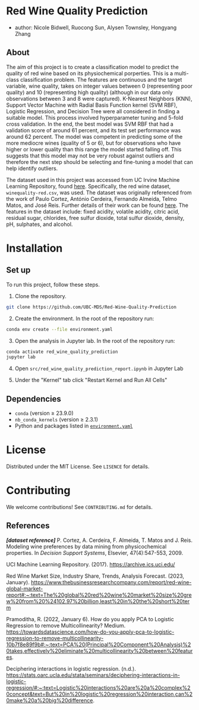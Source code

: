 # Red Wine Quality Prediction

  - author: Nicole Bidwell, Ruocong Sun, Alysen Townsley, Hongyang Zhang

## About 

The aim of this project is to create a classification model to predict the quality of red wine based on its physiochemical porperties. This is a multi-class classification problem. The features are continuous and the target variable, wine quality, takes on integer values between 0 (representing poor quality) and 10 (representing high quality) (although in our data only observations between 3 and 8 were captured). K-Nearest Neighbors (KNN), Support Vector Machine with Radial Basis Function kernel (SVM RBF), Logistic Regression, and Decision Tree were all considered in finding a suitable model. This process involved hyperparameter tuning and 5-fold cross validation. In the end, the best model was SVM RBF that had a validation score of around 61 percent, and its test set performance was around 62 percent. The model was competent in predicting some of the more mediocre wines (quality of 5 or 6), but for observations who have higher or lower quality than this range the model started falling off. This suggests that this model may not be very robust against outliers and therefore the next step should be selecting and fine-tuning a model that can help identify outliers.

The dataset used in this project was accessed from UC Irvine Machine Learning Repository, found [here](https://archive.ics.uci.edu/dataset/186/wine+quality). Specifically, the red wine dataset, `winequality-red.csv`, was used. The dataset was originally referenced from the work of Paulo Cortez, António Cerdeira, Fernando Almeida, Telmo Matos, and José Reis. Further details of their work can be found [here](http://www3.dsi.uminho.pt/pcortez/wine/). The features in the dataset include: fixed acidity, volatile acidity, citric acid, residual sugar, chlorides, free sulfur dioxide, total sulfur dioxide, density, pH, sulphates, and alcohol. 

# Installation

## Set up

To run this project, follow these steps.

1. Clone the repository.
``` bash
git clone https://github.com/UBC-MDS/Red-Wine-Quality-Prediction
```

2. Create the environment. In the root of the repository run:  
``` bash
conda env create --file environment.yaml
```

3. Open the analysis in Jupyter lab. In the root of the repository run:
``` bash
conda activate red_wine_quality_prediction
jupyter lab
```

4. Open `src/red_wine_quality_prediction_report.ipynb` in Jupyter Lab 

5. Under the "Kernel" tab click "Restart Kernel and Run All Cells"

## Dependencies

- `conda` (version $\geq$ 23.9.0)
- `nb_conda_kernels` (version $\geq$ 2.3.1)
- Python and packages listed in [`environment.yaml`](environment.yaml)

# License

Distributed under the MIT License. See `LISENCE` for details. 

# Contributing 

We welcome contributions! See `CONTRIBUTING.md` for details. 

## References

***[dataset reference]***
P. Cortez, A. Cerdeira, F. Almeida, T. Matos and J. Reis. Modeling wine preferences by data mining from physicochemical properties. In *Decision Support Systems*, Elsevier, 47(4):547-553, 2009.

UCI Machine Learning Repository. (2017). https://archive.ics.uci.edu/

Red Wine Market Size, Industry Share, Trends, Analysis Forecast. (2023, January). https://www.thebusinessresearchcompany.com/report/red-wine-global-market-report#:~:text=The%20global%20red%20wine%20market%20size%20grew%20from%20%24102.97%20billion,least%20in%20the%20short%20term

Pramoditha, R. (2022, January 6). How do you apply PCA to Logistic Regression to remove Multicollinearity? Medium. https://towardsdatascience.com/how-do-you-apply-pca-to-logistic-regression-to-remove-multicollinearity-10b7f8e89f9b#:~:text=PCA%20(Principal%20Component%20Analysis)%20takes,effectively%20eliminate%20multicollinearity%20between%20features.

Deciphering interactions in logistic regression. (n.d.). https://stats.oarc.ucla.edu/stata/seminars/deciphering-interactions-in-logistic-regression/#:~:text=Logistic%20interactions%20are%20a%20complex%20concept&text=But%20in%20logistic%20regression%20interaction,can%20make%20a%20big%20difference.
